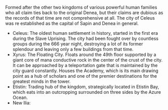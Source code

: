 Formed after the other two kingdoms of various powerful human families who all claim ties back to the original Denea, but their claims are dubious as the records of that time are not comprehensive at all. The city of Celeus was re established as the capital of Sapin and Denea in general. 
- Celeus: The oldest human settlement in history, started in the first era during the Slave Uprising. The city had been fought over by countless groups during the 666 year night, destroying a lot of its former splendour and leaving only a few buildings from that time. 
- Xyrus: The Floating City. Floats around the 49th floor supported by a giant core of mana conductive rock in the center of the crust of the city. It can be approached by a teleportation gate that is maintained by the city guard constantly. Houses the Academy, which is its main drawing point as a hub of scholars and one of the premier destinations for the greatest minds in the tower. 
- Etistin: Trading hub of the kingdom, strategically located in Etistin Bay, which eats into an outcropping surrounded on three sides by the Azure Ocean.
- New Ilia:
